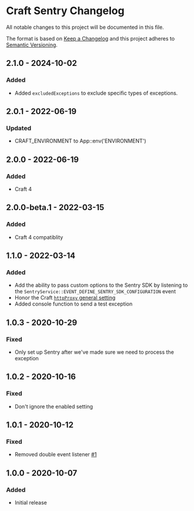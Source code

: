 # Craft Sentry Changelog

All notable changes to this project will be documented in this file.

The format is based on [Keep a Changelog](http://keepachangelog.com/) and this project adheres to [Semantic Versioning](http://semver.org/).

## 2.1.0 - 2024-10-02
### Added
- Added ``excludedExceptions`` to exclude specific types of exceptions.

## 2.0.1 - 2022-06-19
### Updated
- CRAFT_ENVIRONMENT to App::env('ENVIRONMENT')

## 2.0.0 - 2022-06-19
### Added
- Craft 4

## 2.0.0-beta.1 - 2022-03-15
### Added
- Craft 4 compatiblity

## 1.1.0 - 2022-03-14
### Added
- Add the ability to pass custom options to the Sentry SDK by listening to the 
  `SentryService::EVENT_DEFINE_SENTRY_SDK_CONFIGURATION` event
- Honor the Craft [`httpProxy` general setting](https://craftcms.com/docs/3.x/config/config-settings.html#httpproxy)
- Added console function to send a test exception

## 1.0.3 - 2020-10-29
### Fixed
- Only set up Sentry after we've made sure we need to process the exception

## 1.0.2 - 2020-10-16
### Fixed
- Don't ignore the enabled setting

## 1.0.1 - 2020-10-12
### Fixed
- Removed double event listener [#1](https://github.com/statikbe/craft-sentry/issues/1)


## 1.0.0 - 2020-10-07
### Added
- Initial release

